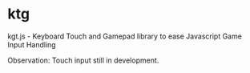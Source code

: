 # ktg
kgt.js - Keyboard Touch and Gamepad library to ease Javascript Game Input Handling

Observation: Touch input still in development.
